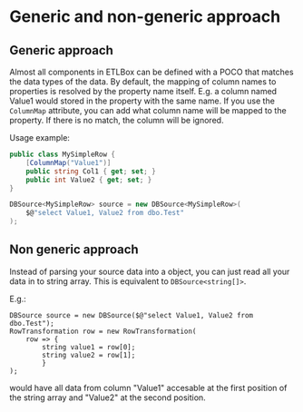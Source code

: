 ﻿# Generic and non-generic approach

## Generic approach

Almost all components in ETLBox can be defined with a POCO that matches the data types of the data. 
By default, the mapping of column names to properties is resolved by the property name itself. E.g. a column named Value1 
would stored in the property with the same name. If you use the `ColumnMap` attribute, you can add what column name will be mapped 
to the property. If there is no match, the column will be ignored.

Usage example:

```C#
public class MySimpleRow {
    [ColumnMap("Value1")]
    public string Col1 { get; set; }
    public int Value2 { get; set; }
}

DBSource<MySimpleRow> source = new DBSource<MySimpleRow>(
    $@"select Value1, Value2 from dbo.Test"
);
```

## Non generic approach

Instead of parsing your source data into a object, you can just read all your data in to string array. This is equivalent to 
`DBSource<string[]>`.

E.g.:

```
DBSource source = new DBSource($@"select Value1, Value2 from dbo.Test");
RowTransformation row = new RowTransformation( 
    row => {
        string value1 = row[0];
        string value2 = row[1];
        }
);
```

would have all data from column "Value1" accesable at the first position of the string array and "Value2" at the second position. 

